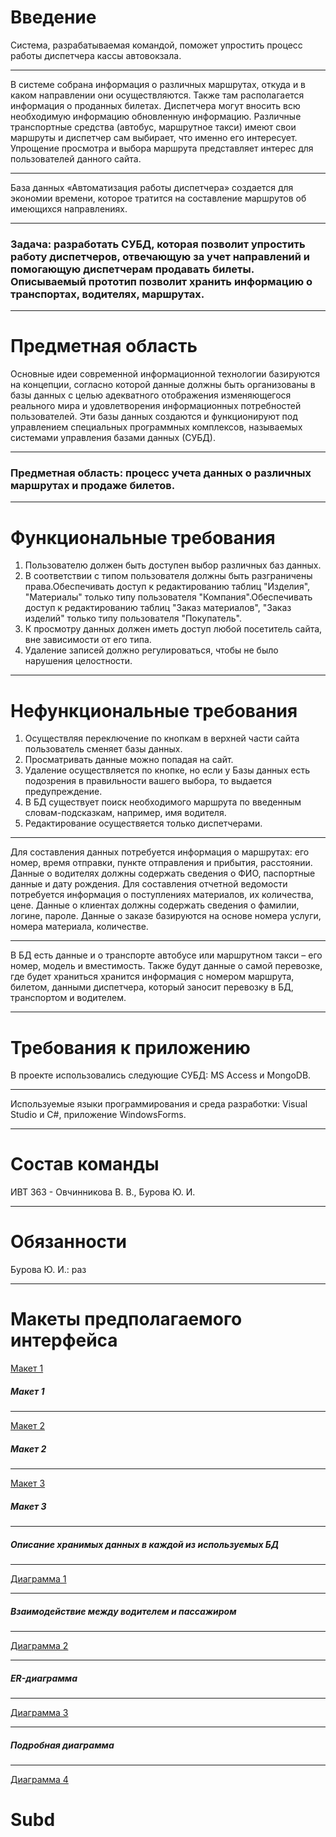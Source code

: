 **Введение**
=====================
Система, разрабатываемая командой, поможет упростить процесс работы диспетчера кассы автовокзала.
***
В системе собрана информация о различных маршрутах, откуда и в каком направлении они осуществляются. Также там располагается информация о проданных билетах. Диспетчера могут вносить всю необходимую информацию обновленную информацию. Различные транспортные средства (автобус, маршрутное такси) имеют свои маршруты и диспетчер сам выбирает, что именно его интересует. Упрощение просмотра и выбора маршрута представляет интерес для пользователей данного сайта.
***
База данных «Автоматизация работы диспетчера» создается для экономии времени, которое тратится на составление маршрутов об имеющихся направлениях. 
***
### Задача: разработать СУБД, которая позволит упростить работу диспетчеров, отвечающую за учет направлений и помогающую диспетчерам продавать билеты. Описываемый прототип позволит хранить информацию о транспортах, водителях, маршрутах.  
***
**Предметная область**
=====================
Основные идеи современной информационной технологии базируются на концепции, согласно которой данные должны быть организованы в базы данных с целью адекватного отображения изменяющегося реального мира и удовлетворения информационных потребностей пользователей. Эти базы данных создаются и функционируют под управлением специальных программных комплексов, называемых системами управления базами данных (СУБД).
***
### Предметная область: процесс учета данных о различных маршрутах и продаже билетов.
***
**Функциональные требования**
=====================
1. Пользователю должен быть доступен выбор различных баз данных.
2. В соответствии с типом пользователя должны быть разграничены права.Обеспечивать доступ к редактированию таблиц "Изделия", "Материалы" только типу пользователя "Компания".Обеспечивать доступ к редактированию таблиц "Заказ материалов", "Заказ изделий" только типу пользователя "Покупатель".
3. К просмотру данных должен иметь доступ любой посетитель сайта, вне зависимости от его типа.
4. Удаление записей должно регулироваться, чтобы не было нарушения целостности.
***
**Нефункциональные требования**
=====================
1. Осуществляя переключение по кнопкам в верхней части сайта пользователь сменяет базы данных. 
2. Просматривать данные можно попадая на сайт.
3. Удаление осуществляется по кнопке, но если у Базы данных есть подозрения в правильности вашего выбора, то выдается предупреждение.
4. В БД существует поиск необходимого маршрута по введенным словам-подсказкам, например, имя водителя.
5. Редактирование осуществяется только диспетчерами.
***
Для составления данных потребуется информация о маршрутах: его номер, время отправки, пункте отправления и прибытия, расстоянии. Данные о водителях должны содержать сведения о ФИО, паспортные данные и дату рождения. 
Для составления отчетной ведомости потребуется информация о поступлениях материалов, их количества, цене. Данные о клиентах должны содержать сведения о фамилии, логине, пароле. Данные о заказе базируются на основе номера услуги, номера материала, количестве.
***
В БД есть данные и о транспорте автобусе или маршрутном такси – его номер, модель и вместимость. Также будут данные о самой перевозке, где будет храниться хранится информация с номером маршрута, билетом, данными диспетчера, который заносит перевозку в БД, транспортом и водителем.
***
**Требования к приложению**
=====================
В проекте использовались следующие СУБД: MS Access и MongoDB.
***
Используемые языки программирования и среда разработки: Visual Studio и C#, приложение WindowsForms.
***
**Состав команды**
=====================
ИВТ 363 - Овчинникова В. В., Бурова Ю. И.
***
**Обязанности**
=====================
Бурова Ю. И.: раз
***
**Макеты предполагаемого интерфейса**
=====================
[Макет 1](https://drive.google.com/open?id=1LHdDH8ZFGGFcVJmsj_O4-zjl_zyQnTnT)
##### Макет 1
***
[Макет 2](https://drive.google.com/open?id=1FAP3NUgTs5lc-iFKKbbkLjx1_K8gGz2s)
##### Макет 2
***
[Макет 3](https://drive.google.com/open?id=14EeQfFOUYp0r5gc_EdpA82mHld31qc_D)
##### Макет 3
***
##### Описание хранимых данных в каждой из используемых БД
***
[Диаграмма 1](https://erdplus.com/#/edit-diagram/885004)
***
##### Взаимодействие между водителем и пассажиром
***
[Диаграмма 2](https://www.draw.io/#G1BdTl5ZRJ-YnGAskvqAHTiqtlq2-gYG8o)
***
##### ER-диаграмма
***
[Диаграмма 3](https://www.draw.io/#G1i7AyJvtEKhUEnhlH6mlSFUw90_yXq0iT)
***
##### Подробная диаграмма
***
[Диаграмма 4](https://my.vertabelo.com/model/mL6yOxIdzLTabLrgyTeCR37x3gVW7UlX)
# Subd
